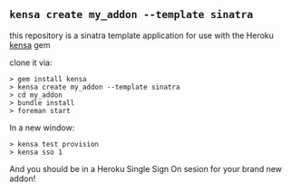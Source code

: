 ## `kensa create my_addon --template sinatra`

this repository is a sinatra template application for use with the 
Heroku <a href="http://github.com/heroku/kensa">kensa</a> gem

clone it via:

    > gem install kensa
    > kensa create my_addon --template sinatra
    > cd my_addon
    > bundle install
    > foreman start

In a new window: 

    > kensa test provision
    > kensa sso 1

And you should be in a Heroku Single Sign On sesion for your brand new addon! 
